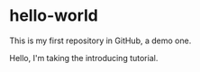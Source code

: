 # hello-world
This is my first repository in GitHub, a demo one.

Hello, I'm taking the introducing tutorial.
